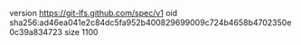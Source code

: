 version https://git-lfs.github.com/spec/v1
oid sha256:ad46ea041e2c84dc5fa952b400829699009c724b4658b4702350e0c39a834723
size 1100
